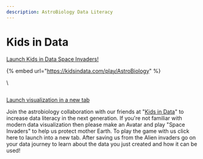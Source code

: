 ```yaml
---
description: AstroBiology Data Literacy
---
```


# Kids in Data

[Launch Kids in Data Space Invaders!](https://www.google.com/url?q=https%3A%2F%2Fkidsindata.com%2Fplay%2FAstroBiology\&sa=D\&sntz=1\&usg=AOvVaw1MrRFyJi4e4EjR4wxPYU8X)

{% embed url="https://kidsindata.com/play/AstroBiology" %}

\


<figure><img src="https://lh4.googleusercontent.com/VL4E5ZMu-nD9hTYl5B5W2aGVKB-Df9jB2O7-Gc3BOYKSn-IxQZvqC9KdC-IcHuYNtuajY9iIpyoftSNO0jpy6LNYewFmCl63n9FUqfUhzG-qBGgJ=w1280" alt=""><figcaption></figcaption></figure>

[Launch visualization in a new tab](https://www.google.com/url?q=https%3A%2F%2Fgilroy-qlik.botany.wisc.edu%2Fa%2Fsingle%2F%3Fappid%3Dc56014ee-4a25-429f-95a7-b5139cd48d50%26sheet%3De0d08cdc-3989-4bd3-9621-6c7fc107a98a%26opt%3Dcurrsel%252Cctxmenu\&sa=D\&sntz=1\&usg=AOvVaw3mQk0-iEE8RcgHW1nUdDwB)

Join the astrobiology collaboration with our friends at "[Kids in Data](https://www.google.com/url?q=https%3A%2F%2Fkidsindata.com%2F\&sa=D\&sntz=1\&usg=AOvVaw0aVGVjn1hWEKz5Rck7zqzm)" to increase data literacy in the next generation. If you're not familiar with modern data visualization then please make an Avatar and play "Space Invaders" to help us protect mother Earth. To play the game with us click here to launch into a new tab. After saving us from the Alien invaders go on your data journey to learn about the data you just created and how it can be used!



